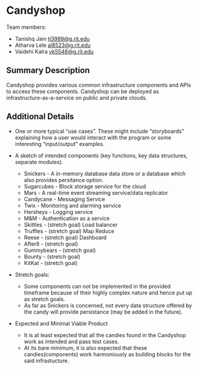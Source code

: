 # Candyshop

Team members:

- Tanishq Jain <tj3989@g.rit.edu>
- Atharva Lele <al8523@g.rit.edu>
- Vaidehi Kalra <vk5548@g.rit.edu>

## Summary Description

Candyshop provides various common infrastructure components and APIs to access
these components. Candyshop can be deployed as infrastructure-as-a-service on
public and private clouds.

## Additional Details

- One or more typical “use cases”. These might include “storyboards” explaining
  how a user would interact with the program or some interesting “input/output”
  examples.
  
- A sketch of intended components (key functions, key data structures, separate
  modules).
  - Snickers - A in-memory database data store or a database which also
              provides persitance option.
  - Sugarcubes - Block storage service for the cloud
  - Mars - A real-time event streaming service/data replicator
  - Candycane - Messaging Service
  - Twix - Monitoring and alarming service
  - Hersheys - Logging service
  - M&M - Authentication as a service
  - Skittles - (stretch goal) Load balancer
  - Truffles - (stretch goal) Map Reduce
  - Reese - (stretch goal) Dashboard
  - After8 - (stretch goal)
  - Gummybears - (stretch goal)
  - Bounty - (stretch goal)
  - KitKat - (stretch goal)

- Stretch goals:
  - Some components can not be implemented in the provided timeframe because of
    their highly complex nature and hence put up as stretch goals.
  - As far as Snickers is concerned, not every data structure offered by the
    candy will provide persistance (may be added in the future).
  
- Expected and Minimal Viable Product
  - It is at least expected that all the candies found in the Candyshop work as
    intended and pass test cases.
  - At its bare minimum, it is also expected that these candies(components) work
    harmoniously as building blocks for the said infrastucture.


<!-- - Thoughts on a “minimal viable product” and “stretch goals”. Be sure to review
  the final project grading rubric and consider organizing the project around a
  core deliverable that will almost certainly be achieved and then a number of
  extensions and features that could be added to ensure that project is of
  suitable size/scope/effort.
   - Snickers used for storage of data sent from client. Mars listens for any real-time change in our Snickers data store
      and replicates it in any another instance of Snicker.
   - Clients who wish to have a dedicated storage can use Sugarcubes API to reserve a place in the data reserve.
   - Twix is an alarming service which listens for any trigger events for instance low on RAM, low on Storage space to  alert the user to take an action.
   - Hersheys, logging service to log any important events say- we entered a new data in Snickers, this is important for debugging in case anytime wrong happens. If the server crashers, the user can see Hersheys logs to troubleshoot the issue.
   - M&M is an authentication-as-a-service. -->